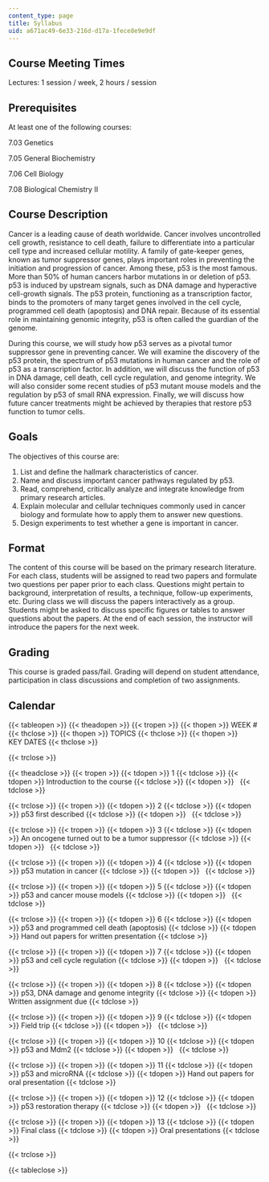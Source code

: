 ```yaml
---
content_type: page
title: Syllabus
uid: a671ac49-6e33-216d-d17a-1fece8e9e9df
---
```


Course Meeting Times
--------------------

Lectures: 1 session / week, 2 hours / session

Prerequisites
-------------

At least one of the following courses:

7.03 Genetics

7.05 General Biochemistry

7.06 Cell Biology

7.08 Biological Chemistry II

Course Description
------------------

Cancer is a leading cause of death worldwide. Cancer involves uncontrolled cell growth, resistance to cell death, failure to differentiate into a particular cell type and increased cellular motility. A family of gate-keeper genes, known as tumor suppressor genes, plays important roles in preventing the initiation and progression of cancer. Among these, p53 is the most famous. More than 50% of human cancers harbor mutations in or deletion of p53. p53 is induced by upstream signals, such as DNA damage and hyperactive cell-growth signals. The p53 protein, functioning as a transcription factor, binds to the promoters of many target genes involved in the cell cycle, programmed cell death (apoptosis) and DNA repair. Because of its essential role in maintaining genomic integrity, p53 is often called the guardian of the genome.

During this course, we will study how p53 serves as a pivotal tumor suppressor gene in preventing cancer. We will examine the discovery of the p53 protein, the spectrum of p53 mutations in human cancer and the role of p53 as a transcription factor. In addition, we will discuss the function of p53 in DNA damage, cell death, cell cycle regulation, and genome integrity. We will also consider some recent studies of p53 mutant mouse models and the regulation by p53 of small RNA expression. Finally, we will discuss how future cancer treatments might be achieved by therapies that restore p53 function to tumor cells.

Goals
-----

The objectives of this course are:

1.  List and define the hallmark characteristics of cancer.
2.  Name and discuss important cancer pathways regulated by p53.
3.  Read, comprehend, critically analyze and integrate knowledge from primary research articles.
4.  Explain molecular and cellular techniques commonly used in cancer biology and formulate how to apply them to answer new questions.
5.  Design experiments to test whether a gene is important in cancer.

Format
------

The content of this course will be based on the primary research literature. For each class, students will be assigned to read two papers and formulate two questions per paper prior to each class. Questions might pertain to background, interpretation of results, a technique, follow-up experiments, etc. During class we will discuss the papers interactively as a group. Students might be asked to discuss specific figures or tables to answer questions about the papers. At the end of each session, the instructor will introduce the papers for the next week.

Grading
-------

This course is graded pass/fail. Grading will depend on student attendance, participation in class discussions and completion of two assignments.

Calendar
--------

{{< tableopen >}}
{{< theadopen >}}
{{< tropen >}}
{{< thopen >}}
WEEK #
{{< thclose >}}
{{< thopen >}}
TOPICS
{{< thclose >}}
{{< thopen >}}
KEY DATES
{{< thclose >}}

{{< trclose >}}

{{< theadclose >}}
{{< tropen >}}
{{< tdopen >}}
1
{{< tdclose >}}
{{< tdopen >}}
Introduction to the course
{{< tdclose >}}
{{< tdopen >}}
 
{{< tdclose >}}

{{< trclose >}}
{{< tropen >}}
{{< tdopen >}}
2
{{< tdclose >}}
{{< tdopen >}}
p53 first described
{{< tdclose >}}
{{< tdopen >}}
 
{{< tdclose >}}

{{< trclose >}}
{{< tropen >}}
{{< tdopen >}}
3
{{< tdclose >}}
{{< tdopen >}}
An oncogene turned out to be a tumor suppressor
{{< tdclose >}}
{{< tdopen >}}
 
{{< tdclose >}}

{{< trclose >}}
{{< tropen >}}
{{< tdopen >}}
4
{{< tdclose >}}
{{< tdopen >}}
p53 mutation in cancer
{{< tdclose >}}
{{< tdopen >}}
 
{{< tdclose >}}

{{< trclose >}}
{{< tropen >}}
{{< tdopen >}}
5
{{< tdclose >}}
{{< tdopen >}}
p53 and cancer mouse models
{{< tdclose >}}
{{< tdopen >}}
 
{{< tdclose >}}

{{< trclose >}}
{{< tropen >}}
{{< tdopen >}}
6
{{< tdclose >}}
{{< tdopen >}}
p53 and programmed cell death (apoptosis)
{{< tdclose >}}
{{< tdopen >}}
Hand out papers for written presentation
{{< tdclose >}}

{{< trclose >}}
{{< tropen >}}
{{< tdopen >}}
7
{{< tdclose >}}
{{< tdopen >}}
p53 and cell cycle regulation
{{< tdclose >}}
{{< tdopen >}}
 
{{< tdclose >}}

{{< trclose >}}
{{< tropen >}}
{{< tdopen >}}
8
{{< tdclose >}}
{{< tdopen >}}
p53, DNA damage and genome integrity
{{< tdclose >}}
{{< tdopen >}}
Written assignment due
{{< tdclose >}}

{{< trclose >}}
{{< tropen >}}
{{< tdopen >}}
9
{{< tdclose >}}
{{< tdopen >}}
Field trip
{{< tdclose >}}
{{< tdopen >}}
 
{{< tdclose >}}

{{< trclose >}}
{{< tropen >}}
{{< tdopen >}}
10
{{< tdclose >}}
{{< tdopen >}}
p53 and Mdm2
{{< tdclose >}}
{{< tdopen >}}
 
{{< tdclose >}}

{{< trclose >}}
{{< tropen >}}
{{< tdopen >}}
11
{{< tdclose >}}
{{< tdopen >}}
p53 and microRNA
{{< tdclose >}}
{{< tdopen >}}
Hand out papers for oral presentation
{{< tdclose >}}

{{< trclose >}}
{{< tropen >}}
{{< tdopen >}}
12
{{< tdclose >}}
{{< tdopen >}}
p53 restoration therapy
{{< tdclose >}}
{{< tdopen >}}
 
{{< tdclose >}}

{{< trclose >}}
{{< tropen >}}
{{< tdopen >}}
13
{{< tdclose >}}
{{< tdopen >}}
Final class
{{< tdclose >}}
{{< tdopen >}}
Oral presentations
{{< tdclose >}}

{{< trclose >}}

{{< tableclose >}}